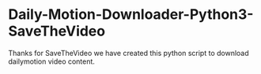 # Daily-Motion-Downloader-Python3-SaveTheVideo
Thanks for SaveTheVideo we have created this python script to download dailymotion video content.
